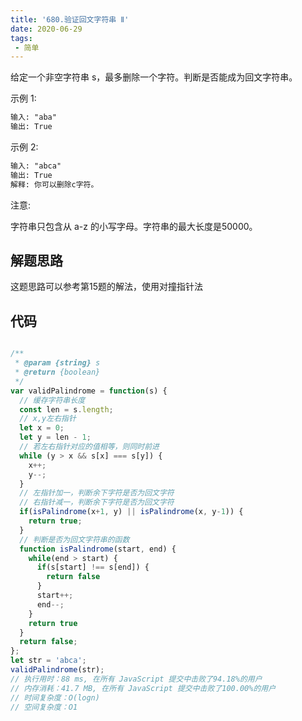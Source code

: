 ```yaml
---
title: '680.验证回文字符串 Ⅱ'
date: 2020-06-29
tags:
 - 简单
---
```

给定一个非空字符串 s，最多删除一个字符。判断是否能成为回文字符串。

示例 1:
```md
输入: "aba"
输出: True
```
示例 2:
```md
输入: "abca"
输出: True
解释: 你可以删除c字符。
```

注意:

字符串只包含从 a-z 的小写字母。字符串的最大长度是50000。

## 解题思路
这题思路可以参考第15题的解法，使用对撞指针法

## 代码
```js

/**
 * @param {string} s
 * @return {boolean}
 */
var validPalindrome = function(s) {
  // 缓存字符串长度
  const len = s.length;
  // x,y左右指针
  let x = 0;
  let y = len - 1;
  // 若左右指针对应的值相等，则同时前进
  while (y > x && s[x] === s[y]) {
    x++;
    y--;
  }
  // 左指针加一，判断余下字符是否为回文字符 
  // 右指针减一，判断余下字符是否为回文字符
  if(isPalindrome(x+1, y) || isPalindrome(x, y-1)) {
    return true;
  }
  // 判断是否为回文字符串的函数
  function isPalindrome(start, end) {
    while(end > start) {
      if(s[start] !== s[end]) {
        return false
      }
      start++;
      end--;
    }
    return true
  }
  return false;
};
let str = 'abca';
validPalindrome(str);
// 执行用时：88 ms, 在所有 JavaScript 提交中击败了94.18%的用户
// 内存消耗：41.7 MB, 在所有 JavaScript 提交中击败了100.00%的用户
// 时间复杂度：O(logn)
// 空间复杂度：O1
```
